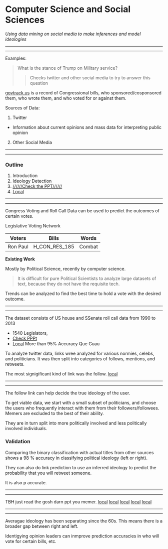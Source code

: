 <h1>Computer Science and Social Sciences</h1>

_Using data mining on social media to make inferences and model ideologies_

---

---



Examples:
>What is the stance of Trump on Military service?
>>Checks twitter and other social media to try to answer this question

[govtrack.us](https://www.govtrack.us/) is a record of Congressional bills, who sponsored/cosponsored them, who wrote them, and who voted for or against them.



Sources of Data:

1. Twitter
  * Information about current opinions and mass data for interpreting public opinion
2. Other Social Media

---

---

<h3>Outline</h3>

1. Introduction
2. Ideology Detection
3. [//////Check the PPT//////](https://ccle.ucla.edu/course/view/17F-COMSCI1-1)
4. [Local](/home/mudith/Downloads/Sun_CS_2017_Ideology.pptx)

---

---


Congress Voting and Roll Call Data can be used to predict the outcomes of certain votes.

Legislative Voting Network



Voters | Bills | Words 
---|---|---
Ron Paul | H_CON_RES_185 | Combat



__Existing Work__

Mostly by Political Science, recently by computer science.

>It is difficult for pure Political Scientists to analyze large datasets of text, because they do not have the requisite tech.

Trends can be analyzed to find the best time to hold a vote with the desired outcome.


---

---

The dataset consists of US house and SSenate roll call data from 1990 to 2013
  * 1540 Legislators,
  * [Check PPPt](https://ccle.ucla.edu/mod/resource/view.php?id=1699058)
  * [Local](/home/mudith/Downloads/Sun_CS_2017_Ideology.pptx)
More than 95% Accuracy
Que Guau



To analyze twitter data, links wree analyzed for various normies, celebs, and politicians. It was then split into categories of follows, mentions, and retweets.

The most signigificant kind of link was the follow. [local](/home/mudith/Downloads/Sun_CS_2017_Ideology.pptx)

---

---


The follow link can help decide the true ideology of the user.


To get viable data, we start with a small subset of politicians, and choose the users who frequently interact with them from their followers/followees. Memers are excluded to the best of their ability.

They are in turn split into more politically involved and less politically involved individuals.



<h3>Validation</h3>

Comparing the binary classification with actual titles from other sources shows a 98 % accuracy in classifying political ideology (left or right).

They can also do link prediction to use an inferred ideology to predict the probability that you will retweet someone.

It is also p accurate.

---

---

TBH just read the gosh darn ppt you memer. 
[local](/home/mudith/Downloads/Sun_CS_2017_Ideology.pptx)
[local](/home/mudith/Downloads/Sun_CS_2017_Ideology.pptx)
[local](/home/mudith/Downloads/Sun_CS_2017_Ideology.pptx)
[local](/home/mudith/Downloads/Sun_CS_2017_Ideology.pptx)
[local](/home/mudith/Downloads/Sun_CS_2017_Ideology.pptx)


---

---

Averagae ideology has been separating since the 60s. This means there is a broader gap between right and left.

Identigying opinion leaders can inmprove prediction accuracies in who will vote for certain bills, etc.